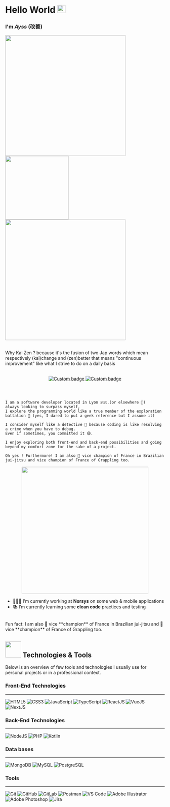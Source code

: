 # Hello World <img src="https://media.giphy.com/media/LQo5HzZnmZQ74Uc8tI/giphy.gif" width="25px" />
### I'm *Ayss* (改善)
<!--
**AyssKaizen/AyssKaizen** is a ✨ _special_ ✨ repository because its `README.md` (this file) appears on your GitHub profile.
<!--
Header
-->
 <p align="left">
    <img src="https://media.giphy.com/media/5pRnyEv3ZxO0g/giphy.gif" width="380px">
    <img src="https://media.giphy.com/media/ZY3W96Mvat8EFTCclA/giphy.gif" width="200px">
    <img src="https://media.giphy.com/media/5pRnyEv3ZxO0g/giphy.gif" width="380px">
 </p>
 <br>
<!--
First Section
--> 
Why Kai Zen ? because it's the fusion of two Jap words which mean respectively (kai)change and (zen)better that means "continuous improvement" like what I strive to do on a daily basis
<br>
<br>

<p align="center">
  <a href="https://github.com/AyssKaizen" alt="GitHub Link">
      <img alt="Custom badge" src="https://img.shields.io/static/v1?message=GITHUB&label=&logo=GITHUB&style=for-the-badge&color=2f3542">
  </a>
  <a href="https://www.linkedin.com/in/devayss/" alt="LinkedIn Link">
    <img alt="Custom badge" src="https://img.shields.io/static/v1?message=LINKEDIN&label=&logo=LINKEDIN&style=for-the-badge&color=1e90FF">
  </a>
</p>
<br>

```

I am a software developer located in Lyon 🇫🇷.(or elsewhere 😬)
always looking to surpass myself,
I explore the programming world like a true member of the exploration battalion 🔰 (yes, I dared to put a geek reference but I assume it)

I consider myself like a detective 🧐 because coding is like resolving a crime when you have to debug. 
Even if sometimes, you committed it 😅.

I enjoy exploring both front-end and back-end possibilities and going beyond my comfort zone for the sake of a project.

Oh yes ! Furthermore! I am also 🥈 vice champion of France in Brazilian jui-jitsu and vice champion of France of Grappling too.

```
<p align="center">
  <img src="https://media.giphy.com/media/68NSfQokgR1smi2ldI/giphy.gif" width="400px" />
</p>

- 🧑🏻‍💻 I’m currently working at **Norsys** on some web & mobile applications
- 📚 I’m currently learning some **clean code** practices and testing
<br>
Fun fact: I am also 🥈 vice **champion** of France in Brazilian jui-jitsu and 🥈 vice **champion** of France of Grappling too.

<br>

<!--
Second Section
-->
<!--
Third Section
-->
## <img src="https://media.giphy.com/media/cIn5fTcjnKhStIeAef/giphy.gif" width="50px"> Technologies & Tools 

Below is an overview of few tools and technologies I usually use for personal projects or in a professional context.

### Front-End Technologies
___
![HTML5](https://img.shields.io/badge/HTML5-black?style=for-the-badge&logo=html5&color=ffffff)
![CSS3](https://img.shields.io/badge/CSS3-black?style=for-the-badge&logo=css3&logoColor=2bcbba&color=ffffff)
![JavaScript](https://img.shields.io/badge/JavaScript-black?style=for-the-badge&logo=javascript&color=ffffff)
![TypeScript](https://shields.io/badge/TypeScript-3178C6?logo=TypeScript&logoColor=FFF&style=for-the-badge)
![ReactJS](https://img.shields.io/badge/-ReactJs-61DAFB?logo=react&logoColor=white&style=for-the-badge)
![VueJS](https://img.shields.io/badge/Vue.js-35495E?style=for-the-badge&logo=vuedotjs&logoColor=4FC08D)
![NextJS](https://img.shields.io/badge/next.js-000000?style=for-the-badge&logo=nextdotjs&logoColor=white)

### Back-End Technologies
___

 ![NodeJS](https://img.shields.io/badge/-NodeJS-black?style=for-the-badge&logo=nodedotjs&color=ffffff)
 ![PHP](https://img.shields.io/badge/PHP-black?style=for-the-badge&logo=php&color=ffffff)
 ![Kotlin](https://img.shields.io/badge/Kotlin-black?style=for-the-badge&logo=Kotlin&color=ffffff)
 
 ### Data bases
___

 ![MongoDB](https://img.shields.io/badge/-Mongodb-black?style=for-the-badge&logo=mongodb&color=ffffff)
 ![MySQL](https://img.shields.io/badge/-MySQL-black?style=for-the-badge&logo=mysql&color=ffffff)
 ![PostgreSQL](https://img.shields.io/badge/-PostgreSQL-black?style=for-the-badge&logo=postgresql&color=ffffff)


### Tools
___

![Git](https://img.shields.io/badge/-Git-black?style=for-the-badge&logo=git&color=ffffff)
![GitHub](https://img.shields.io/badge/-GitHub-181717?style=for-the-badge&logo=github&logoColor=a55eea&color=ffffff)
![GitLab](https://img.shields.io/badge/-GitLab-FCA121?style=for-the-badge&logo=gitlab&color=ffffff)
![Postman](https://img.shields.io/badge/Postman-black?style=for-the-badge&logo=postman&color=ffffff)
![VS Code](https://img.shields.io/badge/-VS%20Code-007ACC?style=for-the-badge&logo=visual-studio-code&logoColor=a55eea&color=ffffff)
![Adobe Illustrator](https://img.shields.io/badge/-Adobe%20Illustrator-black?style=for-the-badge&logo=adobeillustrator&color=ffffff)
![Adobe Photoshop](https://img.shields.io/badge/-Adobe%20Photoshop-black?style=for-the-badge&logo=adobephotoshop&color=ffffff)
![Jira](https://img.shields.io/badge/%20Jira-black?style=for-the-badge&logo=Jira&logoColor=blue)

<br>
<br>

